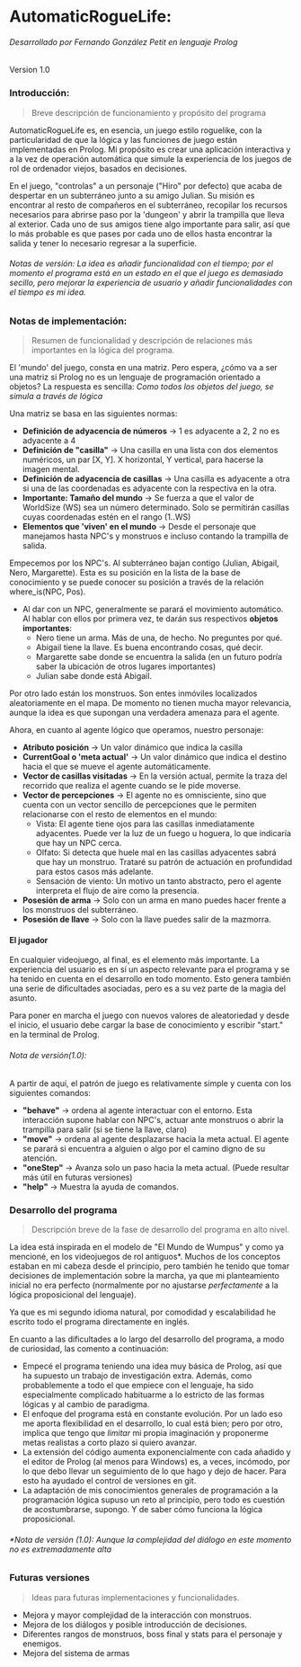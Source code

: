 # AutomaticRogueLife: 
###### Desarrollado por Fernando González Petit en lenguaje Prolog
  Version 1.0

### Introducción: 
> Breve descripción de funcionamiento y propósito del programa

AutomaticRogueLife es, en esencia, un juego estilo roguelike, con la particularidad de que la lógica y las funciones de juego están implementadas en Prolog. Mi propósito es crear una aplicación interactiva y a la vez de operación automática que simule la experiencia de los juegos de rol de ordenador viejos, basados en decisiones.

En el juego, "controlas" a un personaje ("Hiro" por defecto) que acaba de despertar en un subterráneo junto a su amigo Julian. Su misión es encontrar al resto de compañeros en el subterráneo, recopilar los recursos necesarios para abrirse paso por la 'dungeon' y abrir la trampilla que lleva al exterior. Cada uno de sus amigos tiene algo importante para salir, así que lo más probable es que pases por cada uno de ellos hasta encontrar la salida y tener lo necesario regresar a la superficie.

###### Notas de versión: La idea es añadir funcionalidad con el tiempo; por el momento el programa está en un estado en el que el juego es demasiado secillo, pero mejorar la experiencia de usuario y añadir funcionalidades con el tiempo es mi idea.

### Notas de implementación:
> Resumen de funcionalidad y descripción de relaciones más importantes en la lógica del programa.

El 'mundo' del juego, consta en una matriz. Pero espera, ¿cómo va a ser una matriz si Prolog no es un lenguaje de programación orientado a objetos? La respuesta es sencilla: *Como todos los objetos del juego, se simula a través de lógica*

Una matriz se basa en las siguientes normas:
  - **Definición de adyacencia de números** -> 1 es adyacente a 2, 2 no es adyacente a 4
  - **Definición de "casilla"** -> Una casilla en una lista con dos elementos numéricos, un par [X, Y]. X horizontal, Y vertical, para hacerse la imagen mental.
  - **Definición de adyacencia de casillas** -> Una casilla es adyacente a otra si una de las coordenadas es adyacente con la respectiva en la otra.
  - **Importante: Tamaño del mundo** -> Se fuerza a que el valor de WorldSize (WS) sea un número determinado. Solo se permitirán casillas cuyas coordenadas estén en el rango (1..WS)
  - **Elementos que 'viven' en el mundo** -> Desde el personaje que manejamos hasta NPC's y monstruos e incluso contando la trampilla de salida.
  
Empecemos por los NPC's. Al subterráneo bajan contigo (Julian, Abigail, Nero, Margarette). Esta es su posición en la lista de la base de conocimiento y se puede conocer su posición a través de la relación where_is(NPC, Pos). 
  - Al dar con un NPC, generalmente se parará el movimiento automático. Al hablar con ellos por primera vez, te darán sus respectivos **objetos importantes**: 
    + Nero tiene un arma. Más de una, de hecho. No preguntes por qué.
    + Abigail tiene la llave. Es buena encontrando cosas, qué decir.
    + Margarette sabe donde se encuentra la salida (en un futuro podría saber la ubicación de otros lugares importantes)
    + Julian sabe donde está Abigail.

Por otro lado están los monstruos. Son entes inmóviles localizados aleatoriamente en el mapa. De momento no tienen mucha mayor relevancia, aunque la idea es que supongan una verdadera amenaza para el agente.

Ahora, en cuanto al agente lógico que operamos, nuestro personaje:
  - **Atributo posición** -> Un valor dinámico que indica la casilla
  - **CurrentGoal o 'meta actual'** -> Un valor dinámico que indica el destino hacia el que se mueve el agente automáticamente.
  - **Vector de casillas visitadas** -> En la versión actual, permite la traza del recorrido que realiza el agente cuando se le pide moverse.
  - **Vector de percepciones** -> El agente no es omnisciente, sino que cuenta con un vector sencillo de percepciones que le permiten relacionarse con el resto de elementos en el mundo:
    + Vista: El agente tiene ojos para las casillas inmediatamente adyacentes. Puede ver la luz de un fuego u hoguera, lo que indicaría que hay un NPC cerca.
    + Olfato: Si detecta que huele mal en las casillas adyacentes sabrá que hay un monstruo. Trataré su patrón de actuación en profundidad para estos casos más adelante.
    + Sensación de viento: Un motivo un tanto abstracto, pero el agente interpreta el flujo de aire como la presencia.
  - **Posesión de arma** -> Solo con un arma en mano puedes hacer frente a los monstruos del subterráneo.
  - **Posesión de llave** -> Solo con la llave puedes salir de la mazmorra.

#### El jugador

En cualquier videojuego, al final, es el elemento más importante. La experiencia del usuario es en sí un aspecto relevante para el programa y se ha tenido en cuenta en el desarrollo en todo momento. Esto genera también una serie de dificultades asociadas, pero es a su vez parte de la magia del asunto.

Para poner en marcha el juego con nuevos valores de aleatoriedad y desde el inicio, el usuario debe cargar la base de conocimiento y escribir "start." en la terminal de Prolog. 

###### Nota de versión(1.0): 
A partir de aquí, el patrón de juego es relativamente simple y cuenta con los siguientes comandos:
  - **"behave"** -> ordena al agente interactuar con el entorno. Esta interacción supone hablar con NPC's, actuar ante monstruos o abrir la trampilla para salir (si se tiene la llave, claro)
  - **"move"** -> ordena al agente desplazarse hacia la meta actual. El agente se parará si encuentra a alguien o algo por el camino digno de su atención.
  - **"oneStep"** -> Avanza solo un paso hacia la meta actual. (Puede resultar más útil en futuras versiones)
  - **"help"** -> Muestra la ayuda de comandos.
  
  
### Desarrollo del programa
> Descripción breve de la fase de desarrollo del programa en alto nivel.

La idea está inspirada en el modelo de "El Mundo de Wumpus" y como ya mencioné, en los videojuegos de rol antiguos*. Muchos de los conceptos estaban en mi cabeza desde el principio, pero también he tenido que tomar decisiones de implementación sobre la marcha, ya que mi planteamiento inicial no era perfecto (normalmente por no ajustarse *perfectamente* a la lógica proposicional del lenguaje).

Ya que es mi segundo idioma natural, por comodidad y escalabilidad he escrito todo el programa directamente en inglés.

En cuanto a las dificultades a lo largo del desarrollo del programa, a modo de curiosidad, las comento a continuación:
  - Empecé el programa teniendo una idea muy básica de Prolog, así que ha supuesto un trabajo de investigación extra. Además, como probablemente a todo el que empiece con el lenguaje, ha sido especialmente complicado habituarme a lo estricto de las formas lógicas y al cambio de paradigma.
  - El enfoque del programa está en constante evolución. Por un lado eso me aporta flexibilidad en el desarrollo, lo cual está bien; pero por otro, implica que tengo que *limitar* mi propia imaginación y proponerme metas realistas a corto plazo si quiero avanzar. 
  - La extensión del código aumenta exponencialmente con cada añadido y el editor de Prolog (al menos para Windows) es, a veces, incómodo, por lo que debo llevar un seguimiento de lo que hago y dejo de hacer. Para esto ha ayudado el control de versiones en git.
  - La adaptación de mis conocimientos generales de programación a la programación lógica supuso un reto al principio, pero todo es cuestión de acostumbrarse, supongo. Y de saber cómo funciona la lógica proposicional.  
###### *Nota de versión (1.0): Aunque la complejidad del diálogo en este momento no es extremadamente alta  

### Futuras versiones
> Ideas para futuras implementaciones y funcionalidades.
  
  - Mejora y mayor complejidad de la interacción con monstruos.
  - Mejora de los diálogos y posible introducción de decisiones.
  - Diferentes rangos de monstruos, boss final y stats para el personaje y enemigos.
  - Mejora del sistema de armas
  

